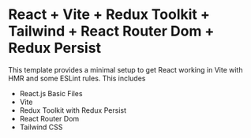 # React + Vite + Redux Toolkit + Tailwind + React Router Dom + Redux Persist

This template provides a minimal setup to get React working in Vite with HMR and some ESLint rules.
This includes
- React.js Basic Files
- Vite
- Redux Toolkit with Redux Persist
- React Router Dom
- Tailwind CSS
